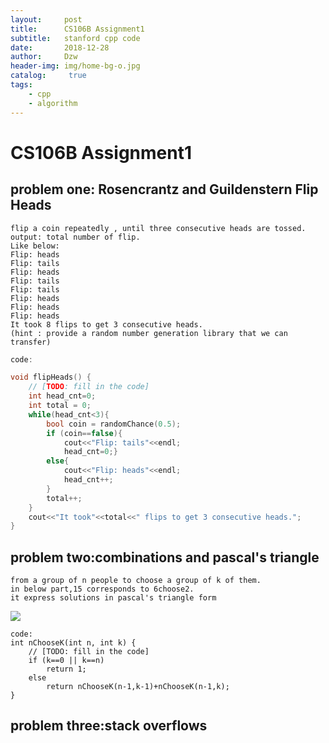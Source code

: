 ```yaml
---
layout:     post
title:      CS106B Assignment1
subtitle:   stanford cpp code 
date:       2018-12-28
author:     Dzw
header-img: img/home-bg-o.jpg
catalog: 	 true
tags:
    - cpp
    - algorithm
---
```



# CS106B Assignment1





## problem one: Rosencrantz and Guildenstern Flip Heads

```
flip a coin repeatedly , until three consecutive heads are tossed.
output: total number of flip.
Like below:
Flip: heads
Flip: tails
Flip: heads
Flip: tails
Flip: tails
Flip: heads
Flip: heads
Flip: heads
It took 8 flips to get 3 consecutive heads.
(hint : provide a random number generation library that we can transfer)
```

```c++
code:

void flipHeads() {
    // [TODO: fill in the code]
    int head_cnt=0;
    int total = 0;
    while(head_cnt<3){
        bool coin = randomChance(0.5);
        if (coin==false){
            cout<<"Flip: tails"<<endl;
            head_cnt=0;}
        else{
            cout<<"Flip: heads"<<endl;
            head_cnt++;
        }
        total++;
    }
    cout<<"It took"<<total<<" flips to get 3 consecutive heads.";
}


```



## problem two:combinations and pascal's triangle

```
from a group of n people to choose a group of k of them.
in below part,15 corresponds to 6choose2.
it express solutions in pascal's triangle form
```

![](/img/cs106b/%5CUsers%5C10184%5CAppData%5CRoaming%5CTypora%5Ctypora-user-images%5C1545991699538.png)

```
code:
int nChooseK(int n, int k) {
    // [TODO: fill in the code]
    if (k==0 || k==n) 
        return 1;
    else
        return nChooseK(n-1,k-1)+nChooseK(n-1,k);
}

```



## problem three:stack overflows

```

```

